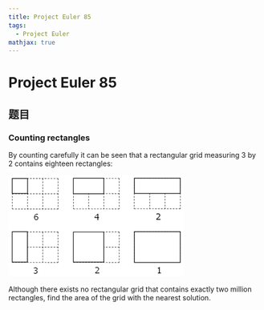 ```yaml
---
title: Project Euler 85
tags:
  - Project Euler
mathjax: true
---
```

<escape><!-- more --></escape>

# Project Euler 85
## 题目
### Counting rectangles
By counting carefully it can be seen that a rectangular grid measuring 3 by 2 contains eighteen rectangles:

![](./image/p085.png)

Although there exists no rectangular grid that contains exactly two million rectangles, find the area of the grid with the nearest solution.
